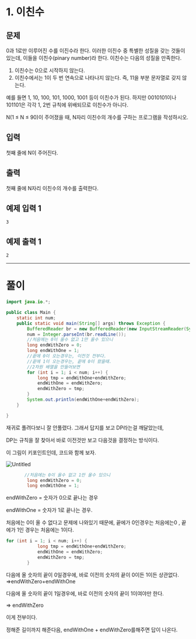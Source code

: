 # 1. 이친수

## 문제

0과 1로만 이루어진 수를 이진수라 한다. 이러한 이진수 중 특별한 성질을 갖는 것들이 있는데, 이들을 이친수(pinary number)라 한다. 이친수는 다음의 성질을 만족한다.

1. 이친수는 0으로 시작하지 않는다.
2. 이친수에서는 1이 두 번 연속으로 나타나지 않는다. 즉, 11을 부분 문자열로 갖지 않는다.

예를 들면 1, 10, 100, 101, 1000, 1001 등이 이친수가 된다. 하지만 0010101이나 101101은 각각 1, 2번 규칙에 위배되므로 이친수가 아니다.

N(1 ≤ N ≤ 90)이 주어졌을 때, N자리 이친수의 개수를 구하는 프로그램을 작성하시오.

## 입력

첫째 줄에 N이 주어진다.

## 출력

첫째 줄에 N자리 이친수의 개수를 출력한다.

## 예제 입력 1

```
3

```

## 예제 출력 1

```
2

```

---

# 풀이

```java
import java.io.*;

public class Main {
    static int num;
    public static void main(String[] args) throws Exception {
        BufferedReader br = new BufferedReader(new InputStreamReader(System.in));
        num = Integer.parseInt(br.readLine());
        //처음에는 0이 올수 없고 1만 올수 있으니
        long endWithZero = 0;
        long endWithOne = 1;
        //끝에 0이 오는경우는, 이전것 전부다.
        //끝에 1이 오는경우는, 끝에 0이 왔을때.
        //2차원 배열을 만들어보면
        for (int i = 1; i < num; i++) {
            long tmp = endWithOne+endWithZero;
            endWithOne = endWithZero;
            endWithZero = tmp;
        }
        System.out.println(endWithOne+endWithZero);
    }

}
```

재귀로 풀려다보니 잘 안풀렸다. 그래서 답지를 보고 DP라는걸 깨달았는데, 

DP는 규칙을 잘 찾아서 바로 이전것만 보고 다음것을 결정하는 방식이다.

이 그림이 키포인트인데, 코드와 함께 보자.

![Untitled](1%20%E1%84%8B%E1%85%B5%E1%84%8E%E1%85%B5%E1%86%AB%E1%84%89%E1%85%AE%2054cc9790e1aa44509de7059c53075143/Untitled.png)

```java
       //처음에는 0이 올수 없고 1만 올수 있으니
        long endWithZero = 0;
        long endWithOne = 1;
```

endWithZero = 숫자가 0으로 끝나는 경우

endWithOne = 숫자가 1로 끝나는 경우.

처음에는 0이 올 수 없다고 문제에 나와있기 때문에, 끝에가 0인경우는 처음에는0 , 끝에가 1인 경우는 처음에는 1이다.

```java
for (int i = 1; i < num; i++) {
            long tmp = endWithOne+endWithZero;
            endWithOne = endWithZero;
            endWithZero = tmp;
        }
```

다음에 올 숫자의 끝이 0일경우에, 바로 이전의 숫자의 끝이 0이든 1이든 상관없다. ⇒endWithZero+endWithOne

다음에 올 숫자의 끝이 1일경우에, 바로 이전의 숫자의 끝이 1이여야만 한다.

⇒ endWithZero

이게 전부이다. 

정해준 길이까지 해준다음, endWithOne + endWithZero를해주면 답이 나온다.